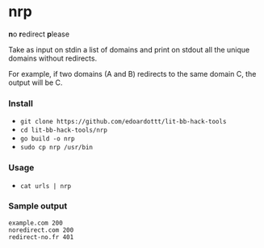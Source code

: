 # nrp

**n**o **r**edirect **p**lease

Take as input on stdin a list of domains and print on stdout all the unique domains without redirects.  

For example, if two domains (A and B) redirects to the same domain C, the output will be C. 

### Install

- `git clone https://github.com/edoardottt/lit-bb-hack-tools`
- `cd lit-bb-hack-tools/nrp`
- `go build -o nrp`
- `sudo cp nrp /usr/bin`

### Usage

- `cat urls | nrp`

### Sample output

```
example.com 200
noredirect.com 200
redirect-no.fr 401
```
